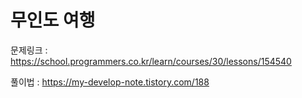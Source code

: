 # 무인도 여행

문제링크 : https://school.programmers.co.kr/learn/courses/30/lessons/154540

풀이법 : https://my-develop-note.tistory.com/188